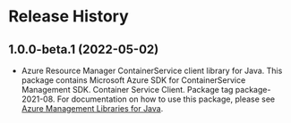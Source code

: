 # Release History

## 1.0.0-beta.1 (2022-05-02)

- Azure Resource Manager ContainerService client library for Java. This package contains Microsoft Azure SDK for ContainerService Management SDK. Container Service Client. Package tag package-2021-08. For documentation on how to use this package, please see [Azure Management Libraries for Java](https://aka.ms/azsdk/java/mgmt).
